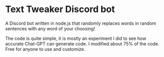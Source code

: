# Text Tweaker Discord bot
A Discord bot written in node.js that randomly replaces words in random sentences with any word of your choosing!

The code is quite simple, it is mostly an experiment I did to see how accurate Chat-GPT can generate code. I modified about 75% of the code.
Free for anyone to use and customize.

